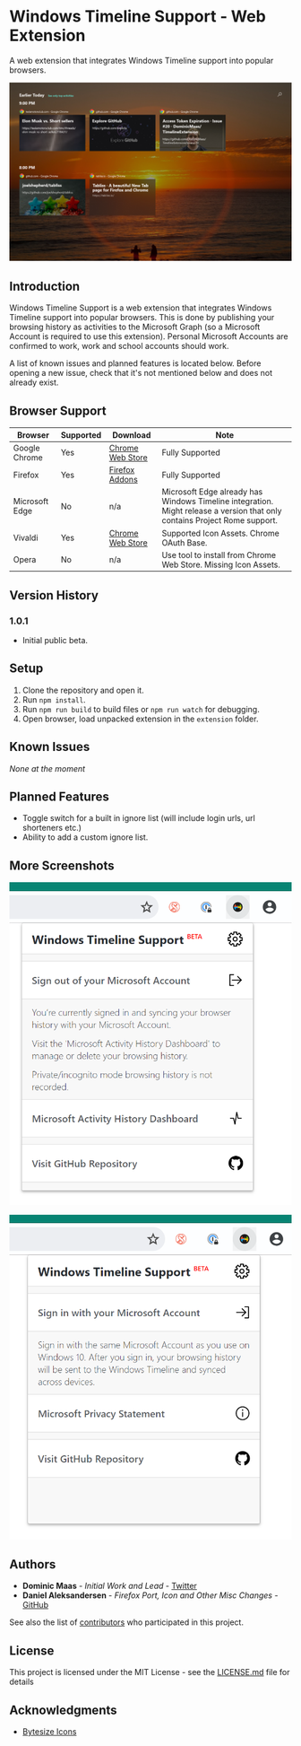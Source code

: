 # Windows Timeline Support - Web Extension

A web extension that integrates Windows Timeline support into popular browsers.

![Timeline Image](extension/images/store/timeline.png)

## Introduction

Windows Timeline Support is a web extension that integrates Windows Timeline support into popular browsers. This is done by publishing your browsing history as activities to the Microsoft Graph (so a Microsoft Account is required to use this extension). Personal Microsoft Accounts are confirmed to work, work and school accounts should work.

A list of known issues and planned features is located below. Before opening a new issue, check that it's not mentioned below and does not already exist.

## Browser Support

|Browser|Supported|Download|Note|
|--|--|--|--|
|Google Chrome|Yes|[Chrome Web Store](https://chrome.google.com/webstore/detail/windows-timeline-support/meokcjmjkobffcgldbjjklmaaediikdj)|Fully Supported|
|Firefox|Yes|[Firefox Addons](https://addons.mozilla.org/en-GB/firefox/addon/windows-timeline-support/)|Fully Supported|
|Microsoft Edge|No|n/a|Microsoft Edge already has Windows Timeline integration. Might release a version that only contains Project Rome support.|
|Vivaldi| Yes |[Chrome Web Store](https://chrome.google.com/webstore/detail/windows-timeline-support/meokcjmjkobffcgldbjjklmaaediikdj)|Supported Icon Assets. Chrome OAuth Base.|
|Opera|No|n/a| Use tool to install from Chrome Web Store. Missing Icon Assets.|

## Version History

### 1.0.1
* Initial public beta.

## Setup

1. Clone the repository and open it.
2. Run `npm install`.
3. Run `npm run build` to build files or `npm run watch` for debugging.
4. Open browser, load unpacked extension in the `extension` folder.

## Known Issues

*None at the moment*

## Planned Features

- Toggle switch for a built in ignore list (will include login urls, url shorteners etc.)
- Ability to add a custom ignore list.

## More Screenshots

![Signed In](extension/images/store/signed-in.png)

![Signed Out](extension/images/store/signed-out.png)

## Authors

- **Dominic Maas** - *Initial Work and Lead* - [Twitter](https://twitter.com/dominicjmaas)
- **Daniel Aleksandersen** - *Firefox Port, Icon and Other Misc Changes* - [GitHub](https://github.com/da2x)

See also the list of [contributors](https://github.com/DominicMaas/TimelineExtension/graphs/contributors) who participated in this project.

## License

This project is licensed under the MIT License - see the [LICENSE.md](LICENSE.md) file for details

## Acknowledgments

- [Bytesize Icons](https://github.com/danklammer/bytesize-icons)
